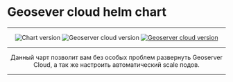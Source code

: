 # Geosever cloud helm chart

---

<p align="center">
<img alt="Chart version" src="https://img.shields.io/badge/Chart%20version-0.0.1-green?labelColor=1c96e7&style=flat-square">
<img alt="Geoserver cloud version" src="https://img.shields.io/badge/Geoserver%20cloud%20version-2.27.1.0-green?labelColor=1c96e7&style=flat-square">
<a href="https://artifacthub.io/packages/search?repo=geoserver-cloud-chart"><img alt="Geoserver cloud version" src="https://img.shields.io/endpoint?url=https://artifacthub.io/badge/repository/geoserver-cloud-chart"></a>
</p>

---

<p align="center">
  Данный чарт позволит вам без особых проблем развернуть Geoserver Cloud,
  а так же настроить автоматический scale подов.
</p>

---
